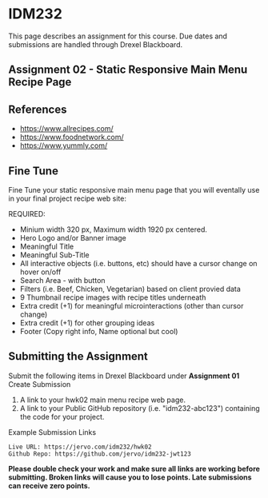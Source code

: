 # IDM232

This page describes an assignment for this course. Due dates and submissions are handled through Drexel Blackboard.

## Assignment 02 - Static Responsive Main Menu Recipe Page

## References

- https://www.allrecipes.com/
- https://www.foodnetwork.com/
- https://www.yummly.com/


## Fine Tune

Fine Tune your static responsive main menu page that you will eventally use in your final project recipe web site:

REQUIRED:

- Minium width 320 px, Maximum width 1920 px centered.
- Hero Logo and/or Banner image
- Meaningful Title
- Meaningful Sub-Title
- All interactive objects (i.e. buttons, etc) should have a cursor change on hover on/off 
- Search Area - with button
- Filters (i.e. Beef, Chicken, Vegetarian) based on client provied data
- 9 Thumbnail recipe images with recipe titles underneath
- Extra credit (+1) for meaningful microinteractions (other than cursor change)
- Extra credit (+1) for other grouping ideas
- Footer (Copy right info, Name optional but cool)


## Submitting the Assignment


Submit the following items in Drexel Blackboard under **Assignment 01** Create Submission

1. A link to your hwk02 main menu recipe web page.
2. A link to your Public GitHub repository (i.e. "idm232-abc123") containing the code for your project.

Example Submission Links

```
Live URL: https://jervo.com/idm232/hwk02
Github Repo: https://github.com/jervo/idm232-jwt123
```

**Please double check your work and make sure all links are working before submitting. Broken links will cause you to lose points. Late submissions can receive zero points.**
